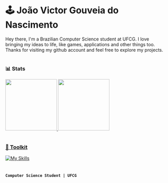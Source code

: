 # 🕹️ João Victor Gouveia do Nascimento

<p> 
Hey there, I'm a Brazilian Computer Science student at UFCG. I love bringing my ideas to life, like games, applications and other things too. Thanks for visiting my github account and feel free to explore my projects.
<p>
  
#

### 📊 Stats
<div align="left">
  <a href="https://github.com/joaovgouveia">
  <img height="160rem" src="https://github-readme-stats.vercel.app/api?username=joaovgouveia&show_icons=true&theme=midnight-purple&include_all_commits=true&count_private=true"/>
  <img height="160rem" src="https://github-readme-stats.vercel.app/api/top-langs/?username=joaovgouveia&layout=compact&langs_count=7&theme=midnight-purple"/>
</div>

#

### 🧰 Toolkit

[![My Skills](https://skillicons.dev/icons?i=python,java,cpp,clojure,godot,linux)](https://skillicons.dev)
 
#

**`Computer Science Student | UFCG`**

<!-- 
[@joaovgouveia](https://github.com/joaovgouveia)
cs,javascript,html,css,
--!>

